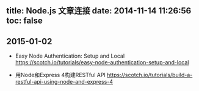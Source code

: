 title: Node.js 文章连接
date: 2014-11-14 11:26:56
toc: false
---

## 2015-01-02

- Easy Node Authentication: Setup and Local
https://scotch.io/tutorials/easy-node-authentication-setup-and-local

- 用Node和Express 4构建RESTful API
https://scotch.io/tutorials/build-a-restful-api-using-node-and-express-4
